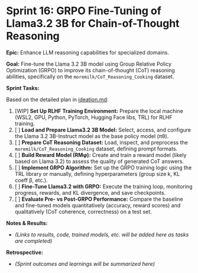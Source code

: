# Sprint 16: GRPO Fine-Tuning of Llama3.2 3B for Chain-of-Thought Reasoning

**Epic:** Enhance LLM reasoning capabilities for specialized domains.

**Goal:** Fine-tune the Llama 3.2 3B model using Group Relative Policy Optimization (GRPO) to improve its chain-of-thought (CoT) reasoning abilities, specifically on the `moremilk/CoT_Reasoning_Cooking` dataset.

**Sprint Tasks:**

Based on the detailed plan in [ideation.md](ideation.md):

1.  [WIP] **Set Up RLHF Training Environment:** Prepare the local machine (WSL2, GPU, Python, PyTorch, Hugging Face libs, TRL) for RLHF training.
2.  [ ] **Load and Prepare Llama3.2 3B Model:** Select, access, and configure the Llama 3.2 3B-Instruct model as the base policy model (πθ).
3.  [ ] **Prepare CoT Reasoning Dataset:** Load, inspect, and preprocess the `moremilk/CoT_Reasoning_Cooking` dataset, defining prompt formats.
4.  [ ] **Build Reward Model (RMφ):** Create and train a reward model (likely based on Llama 3.2) to assess the quality of generated CoT answers.
5.  [ ] **Implement GRPO Algorithm:** Set up the GRPO training logic using the TRL library or manually, defining hyperparameters (group size k, KL coeff β, etc.).
6.  [ ] **Fine-Tune Llama3.2 with GRPO:** Execute the training loop, monitoring progress, rewards, and KL divergence, and save checkpoints.
7.  [ ] **Evaluate Pre- vs Post-GRPO Performance:** Compare the baseline and fine-tuned models quantitatively (accuracy, reward scores) and qualitatively (CoT coherence, correctness) on a test set.

**Notes & Results:**

- _(Links to results, code, trained models, etc. will be added here as tasks are completed)_

**Retrospective:**

- _(Sprint outcomes and learnings will be summarized here)_
